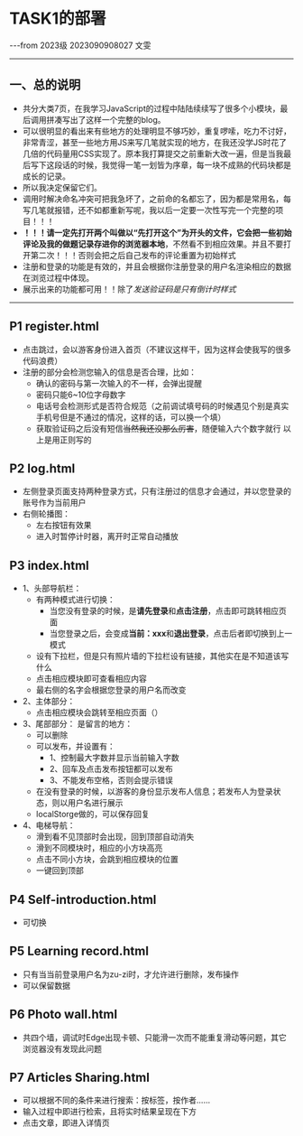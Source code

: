# TASK1的部署 #
---from 2023级 2023090908027 文雯
***
## 一、总的说明 ##
+ 共分大类7页，在我学习JavaScript的过程中陆陆续续写了很多个小模块，最后调用拼凑写出了这样一个完整的blog。
+ 可以很明显的看出来有些地方的处理明显不够巧妙，重复啰嗦，吃力不讨好，非常青涩，甚至一些地方用JS来写几笔就实现的地方，在我还没学JS时花了几倍的代码量用CSS实现了。原本我打算提交之前重新大改一遍，但是当我最后写下这段话的时候，我觉得一笔一划皆为序章，每一块不成熟的代码块都是成长的记录。
+ 所以我决定保留它们。
+ 调用时解决命名冲突可把我急坏了，之前命的名都忘了，因为都是常用名，每写几笔就报错，还不如都重新写呢，我以后一定要一次性写完一个完整的项目！！！
+ **！！！请一定先打开两个叫做以“先打开这个”为开头的文件，它会把一些初始评论及我的做题记录存进你的浏览器本地**，不然看不到相应效果。并且不要打开第二次！！！否则会把之后自己发布的评论重置为初始样式
+ 注册和登录的功能是有效的，并且会根据你注册登录的用户名渲染相应的数据在浏览过程中体现。
+ 展示出来的功能都可用！！除了*发送验证码是只有倒计时样式*
***
## P1 register.html ##
+ 点击跳过，会以游客身份进入首页（不建议这样干，因为这样会使我写的很多代码浪费）
+ 注册的部分会检测您输入的信息是否合理，比如：
    + 确认的密码与第一次输入的不一样，会弹出提醒
    + 密码只能6~10位字母数字
    + 电话号会检测形式是否符合规范（之前调试填号码的时候遇见个别是真实手机号但是不通过的情况，这样的话，可以换一个填）
    + 获取验证码之后没有短信~~当然我还没那么厉害~~，随便输入六个数字就行
  以上是用正则写的
## P2 log.html ## 
+ 左侧登录页面支持两种登录方式，只有注册过的信息才会通过，并以您登录的账号作为当前用户
+ 右侧轮播图：
   + 左右按钮有效果
   + 进入时暂停计时器，离开时正常自动播放
## P3 index.html ## 
+ 1、头部导航栏：
  + 有两种模式进行切换：
     + 当您没有登录的时候，是**请先登录**和**点击注册**，点击即可跳转相应页面
     + 当您登录之后，会变成**当前：xxx**和**退出登录**，点击后者即切换到上一模式
  + 设有下拉栏，但是只有照片墙的下拉栏设有链接，其他实在是不知道该写什么
  + 点击相应模块即可查看相应内容
  + 最右侧的名字会根据您登录的用户名而改变
+ 2、主体部分：
  + 点击相应模块会跳转至相应页面（）
+ 3、尾部部分：
  是留言的地方：  
    + 可以删除
    + 可以发布，并设置有：
       + 1、控制最大字数并显示当前输入字数
       + 2、回车及点击发布按钮都可以发布
       + 3、不能发布空格，否则会提示错误
    + 在没有登录的时候，以游客的身份显示发布人信息；若发布人为登录状态，则以用户名进行展示
    + localStorge做的，可以保存回复
+ 4、电梯导航：
    + 滑到看不见顶部时会出现，回到顶部自动消失
    + 滑到不同模块时，相应的小方块高亮
    + 点击不同小方块，会跳到相应模块的位置
    + 一键回到顶部
  
## P4 Self-introduction.html ## 
+ 可切换 
  
## P5 Learning record.html ## 
+ 只有当当前登录用户名为zu-zi时，才允许进行删除，发布操作
+ 可以保留数据

## P6 Photo wall.html ## 
+ 共四个墙，调试时Edge出现卡顿、只能滑一次而不能重复滑动等问题，其它浏览器没有发现此问题

## P7 Articles Sharing.html ## 
+ 可以根据不同的条件来进行搜索：按标签，按作者......
+ 输入过程中即进行检索，且将实时结果呈现在下方
+ 点击文章，即进入详情页